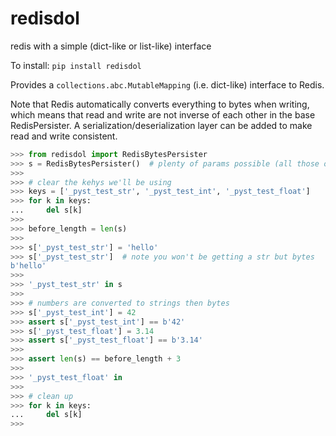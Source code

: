 
# redisdol
redis with a simple (dict-like or list-like) interface


To install:	```pip install redisdol```


Provides a `collections.abc.MutableMapping` (i.e. dict-like) interface to Redis.

Note that Redis automatically converts everything to bytes when writing, which means that
read and write are not inverse of each other in the base RedisPersister.
A serialization/deserialization layer can be added to make read and write consistent.

```python
>>> from redisdol import RedisBytesPersister
>>> s = RedisBytesPersister()  # plenty of params possible (all those of redis.Redis), but taking defaults.
>>>
>>> # clear the kehys we'll be using
>>> keys = ['_pyst_test_str', '_pyst_test_int', '_pyst_test_float']
>>> for k in keys:
...     del s[k]
>>>
>>> before_length = len(s)
>>>
>>> s['_pyst_test_str'] = 'hello'
>>> s['_pyst_test_str']  # note you won't be getting a str but bytes
b'hello'
>>>
>>> '_pyst_test_str' in s
>>>
>>> # numbers are converted to strings then bytes
>>> s['_pyst_test_int'] = 42
>>> assert s['_pyst_test_int'] == b'42'
>>> s['_pyst_test_float'] = 3.14
>>> assert s['_pyst_test_float'] == b'3.14'
>>>
>>> assert len(s) == before_length + 3
>>>
>>> '_pyst_test_float' in
>>>
>>> # clean up
>>> for k in keys:
...     del s[k]
>>>
```

